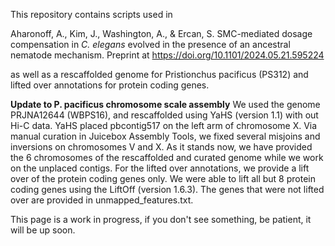 This repository contains scripts used in 

Aharonoff, A., Kim, J., Washington, A., & Ercan, S. SMC-mediated dosage compensation in _C. elegans_ evolved in the presence of an ancestral nematode mechanism. Preprint at https://doi.org/10.1101/2024.05.21.595224

as well as a rescaffolded genome for Pristionchus pacificus (PS312) and lifted over annotations for protein coding genes.

**Update to P. pacificus chromosome scale assembly**
We used the genome PRJNA12644 (WBPS16), and rescaffolded using YaHS (version 1.1) with out Hi-C data. YaHS placed pbcontig517 on the left arm of chromosome X. Via manual curation in Juicebox Assembly Tools, we fixed several misjoins and inversions on chromosomes V and X. As it stands now, we have provided the 6 chromosomes of the rescaffolded and curated genome while we work on the unplaced contigs. For the lifted over annotations, we provide a lift over of the protein coding genes only. We were able to lift all but 8 protein coding genes using the LiftOff (version 1.6.3). The genes that were not lifted over are provided in unmapped_features.txt. 

This page is a work in progress, if you don't see something, be patient, it will be up soon. 
